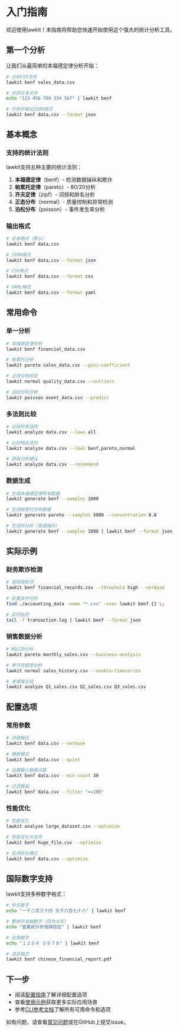 # 入门指南

欢迎使用lawkit！本指南将帮助您快速开始使用这个强大的统计分析工具。

## 第一个分析

让我们从最简单的本福德定律分析开始：

```bash
# 分析CSV文件
lawkit benf sales_data.csv

# 分析文本文件
echo "123 456 789 234 567" | lawkit benf

# 分析并输出JSON格式
lawkit benf data.csv --format json
```

## 基本概念

### 支持的统计法则

lawkit支持五种主要的统计法则：

1. **本福德定律**（benf）- 检测数据操纵和欺诈
2. **帕累托定律**（pareto）- 80/20分析
3. **齐夫定律**（zipf）- 词频和排名分析
4. **正态分布**（normal）- 质量控制和异常检测
5. **泊松分布**（poisson）- 事件发生率分析

### 输出格式

```bash
# 文本格式（默认）
lawkit benf data.csv

# JSON格式
lawkit benf data.csv --format json

# CSV格式
lawkit benf data.csv --format csv

# YAML格式
lawkit benf data.csv --format yaml
```

## 常用命令

### 单一分析

```bash
# 本福德定律分析
lawkit benf financial_data.csv

# 帕累托分析
lawkit pareto sales_data.csv --gini-coefficient

# 正态分布检验
lawkit normal quality_data.csv --outliers

# 泊松分布分析
lawkit poisson event_data.csv --predict
```

### 多法则比较

```bash
# 比较所有法则
lawkit analyze data.csv --laws all

# 比较特定法则
lawkit analyze data.csv --laws benf,pareto,normal

# 获取分析建议
lawkit analyze data.csv --recommend
```

### 数据生成

```bash
# 生成本福德定律样本数据
lawkit generate benf --samples 1000

# 生成帕累托分布数据
lawkit generate pareto --samples 5000 --concentration 0.8

# 生成并分析（管道操作）
lawkit generate benf --samples 1000 | lawkit benf --format json
```

## 实际示例

### 财务欺诈检测

```bash
# 高阈值检测
lawkit benf financial_records.csv --threshold high --verbose

# 批量文件分析
find ./accounting_data -name "*.csv" -exec lawkit benf {} \;

# 实时监控
tail -f transaction.log | lawkit benf --format json
```

### 销售数据分析

```bash
# 80/20分析
lawkit pareto monthly_sales.csv --business-analysis

# 季节性趋势分析
lawkit normal sales_history.csv --enable-timeseries

# 多维度比较
lawkit analyze Q1_sales.csv Q2_sales.csv Q3_sales.csv
```

## 配置选项

### 常用参数

```bash
# 详细输出
lawkit benf data.csv --verbose

# 静默模式
lawkit benf data.csv --quiet

# 设置最小数据点数
lawkit benf data.csv --min-count 30

# 过滤数据
lawkit benf data.csv --filter ">=100"
```

### 性能优化

```bash
# 性能优化
lawkit analyze large_dataset.csv --optimize

# 性能优化大文件
lawkit benf huge_file.csv --optimize

# 启用优化模式
lawkit benf data.csv --optimize
```

## 国际数字支持

lawkit支持多种数字格式：

```bash
# 中文数字
echo "一千二百三十四 五千六百七十八" | lawkit benf

# 繁体字金融数字（防伪大写）
echo "壹萬貳仟參佰肆拾伍" | lawkit benf

# 全角数字
echo "１２３４ ５６７８" | lawkit benf

# 混合格式
lawkit benf chinese_financial_report.pdf
```

## 下一步

- 阅读[配置指南](configuration_zh.md)了解详细配置选项
- 查看[使用示例](examples_zh.md)获取更多实际应用场景
- 参考[CLI参考文档](../reference/cli-reference_zh.md)了解所有可用命令和选项

如有问题，请查看[常见问题](faq_zh.md)或在GitHub上提交issue。